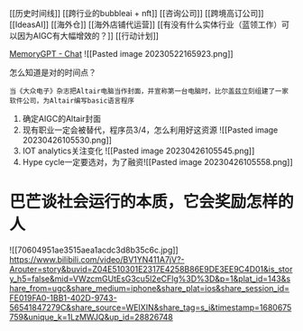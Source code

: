 [[历史时间线]]
[[跨行业的bubbleai + nft]]
[[咨询公司]]
[[跨境高订公司]]
[[IdeasAI]]
[[海外仓]]
[[海外店铺代运营]]
[[有没有什么实体行业（蓝领工作）可以因为AIGC有大幅增效的？]]
[[行动计划]]

[MemoryGPT - Chat](https://app.memorygpt.io/chat/chat#)
![[Pasted image 20230522165923.png]]

怎么知道是对的时间点？

	当《大众电子》杂志把Altair电脑当作封面，并宣称第一台电脑时，比尔盖兹立刻组建了一家软件公司，为Altair编写basic语言程序

1. 确定AIGC的Altair封面
2. 现有职业一定会被替代，程序员3/4，怎么利用好这资源
![[Pasted image 20230426105530.png]]
4. IOT analytics关注变化 ![[Pasted image 20230426105545.png]]
5. Hype cycle一定要选对，为了融资![[Pasted image 20230426105558.png]]

# 巴芒谈社会运行的本质，它会奖励怎样的人

![[70604951ae3515aea1acdc3d8b35c6c.jpg]]
https://www.bilibili.com/video/BV1YN411A7jV?-Arouter=story&buvid=Z04E510301E2317E4258B86E9DE3EE9C4D01&is_story_h5=false&mid=VWzcmGUtEsG3cu5l2eCFlg%3D%3D&p=1&plat_id=143&share_from=ugc&share_medium=iphone&share_plat=ios&share_session_id=FE019FA0-1BB1-402D-9743-56541847279C&share_source=WEIXIN&share_tag=s_i&timestamp=1680675759&unique_k=1LzMWJQ&up_id=28826748

